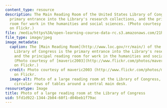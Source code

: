 ```yaml
---
content_type: resource
description: The Main Reading Room of the United States Library of Congress is the
  primary entrance into the Library's research collections, and the principal reading
  room for work in the humanities and social sciences. (Photo courtesy of maveric2003
  on Flickr.)
file: /media/https%3A/open-learning-course-data-rc.s3.amazonaws.com/21h-991-theories-and-methods-in-the-study-of-history-fall-2010/5fd1d92213442b0460f1d04beb1f79ac_21h-991f10.jpg
file_type: image/jpeg
image_metadata:
  caption: The [Main Reading Room](http://www.loc.gov/rr/main/) of the United States
    Library of Congress is the primary entrance into the Library's research collections,
    and the principal reading room for work in the humanities and social sciences.
    (Photo courtesy of [maveric2003](http://www.flickr.com/photos/maveric2003/91198425/)
    on Flickr.)
  credit: Photo courtesy of maveric2003 (http://www.flickr.com/photos/maveric2003/91198425/)
    on Flickr.
  image-alt: Photo of a large reading room at the Library of Congress, with several
    circular rows of tables around a central main desk.
resourcetype: Image
title: Photo of a large reading room at the Library of Congress
uid: 5fd1d922-1344-2b04-60f1-d04beb1f79ac
---
```

